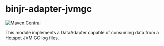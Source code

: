 # binjr-adapter-jvmgc

[![Maven Central](https://img.shields.io/maven-central/v/eu.binjr/binjr-adapter-jvmgc.svg?label=Maven%20Central&style=flat-square)](https://search.maven.org/search?q=g:%22eu.binjr%22%20AND%20a:%22binjr-adapter-jvmgc%22)

This module implements a DataAdapter capable of consuming data from a Hotspot JVM GC log files.
